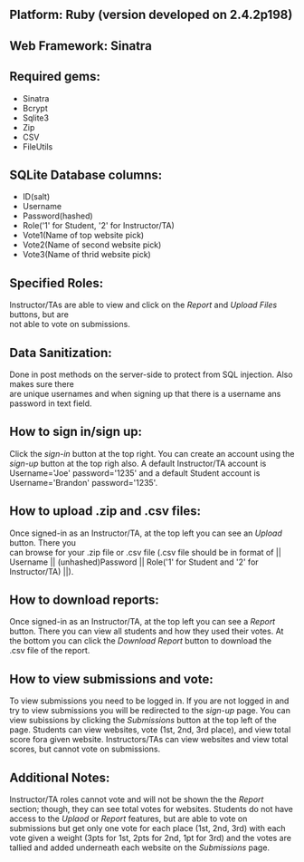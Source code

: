 ## Platform: Ruby (version developed on 2.4.2p198)
## Web Framework: Sinatra

## Required gems:
- Sinatra
- Bcrypt
- Sqlite3
- Zip
- CSV
- FileUtils

## SQLite Database columns:
- ID(salt)
- Username
- Password(hashed)
- Role('1' for Student, '2' for Instructor/TA)
- Vote1(Name of top website pick)
- Vote2(Name of second website pick)
- Vote3(Name of thrid website pick)

## Specified Roles:
  Instructor/TAs are able to view and click on the _Report_ and _Upload Files_ buttons, but are  
  not able to vote on submissions.

## Data Sanitization:
  Done in post methods on the server-side to protect from SQL injection. Also makes sure there   
  are unique usernames and when signing up that there is a username ans password in text field.

## How to sign in/sign up:
  Click the _sign-in_ button at the top right. You can create an account using the 
  _sign-up_ button at the top righ also. A default Instructor/TA account is Username='Joe' 
  password='1235' and a default Student account is Username='Brandon' password='1235'.
  
## How to upload .zip and .csv files:
  Once signed-in as an Instructor/TA, at the top left you can see an _Upload_ button. There you  
  can browse for your .zip file or .csv file (.csv file should be in format of || Username || (unhashed)Password || Role('1' for 
  Student and '2' for Instructor/TA) ||).
   
## How to download reports:
  Once signed-in as an Instructor/TA, at the top left you can see a _Report_ button. There you 
  can view all students and how they used their votes. At the bottom you can click the _Download Report_ button to download the    
  .csv file of the report.
   
## How to view submissions and vote:
  To view submissions you need to be logged in. If you are not logged in and try to view 
  submissions you will be redirected to the _sign-up_ page. You can view subissions by clicking the _Submissions_ button at the 
  top left of the page. Students can view websites, vote (1st, 2nd, 3rd place), and view total score fora given 
  website. Instructors/TAs can view websites and view total scores, but cannot vote on submissions.
   
## Additional Notes:
  Instructor/TA roles cannot vote and will not be shown the the _Report_ section; though, they can see total votes for websites.
  Students do not have access to the _Uplaod_ or _Report_ features, but are able to vote on submissions but get only one vote 
  for each place (1st, 2nd, 3rd) with each vote given a weight (3pts for 1st, 2pts for 2nd, 1pt for 3rd) and the votes are 
  tallied and added underneath each website on the _Submissions_ page.
